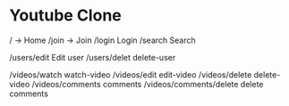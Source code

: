 # Youtube Clone

/ -> Home
/join -> Join
/login Login
/search Search

/users/edit Edit user
/users/delet delete-user

/videos/watch watch-video
/videos/edit edit-video
/videos/delete delete-video
/videos/comments comments
/videos/comments/delete delete comments
